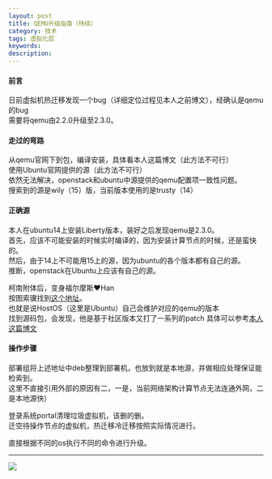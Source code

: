 ```yaml
---
layout: post
title: QEMU升级指南（待续）
category: 技术
tags: 虚拟化层
keywords: 
description: 
---
```


#### 前言 ####

日前虚拟机热迁移发现一个bug（详细定位过程见本人之前博文），经确认是qemu的bug  
需要将qemu由2.2.0升级至2.3.0。

#### 走过的弯路 ####

从qemu官网下到包，编译安装，具体看本人这篇博文（此方法不可行）  
使用Ubuntu官网提供的源（此方法不可行）  
依然无法解决，openstack和ubuntu中源提供的qemu配置项一致性问题。  
搜索到的源是wily（15）版，当前版本使用的是trusty（14）  

#### 正确源 ####

本人在ubuntu14上安装Liberty版本，装好之后发现qemu是2.3.0。  
首先，应该不可能安装的时候实时编译的，因为安装计算节点的时候，还是蛮快的。  
然后，由于14上不可能用15上的源，因为ubuntu的各个版本都有自己的源。  
推断，openstack在Ubuntu上应该有自己的源。  

柯南附体后，变身福尔摩斯♥Han  
按图索骥找到[这个地址](http://ppa.launchpad.net/ubuntu-cloud-archive/liberty-staging/ubuntu/pool/main/q/qemu/)。  
也就是说HostOS（这里是Ubuntu）自己会维护对应的qemu的版本  
找到源码包，会发现，他是基于社区版本又打了一系列的patch
具体可以参考[本人这篇博文](http://www.hanbaoying.com/2016/07/28/compile-libvirt-ubuntu.html)

#### 操作步骤 ####

部署组将上述地址中deb整理到部署机，也放到就是本地源，并做相应处理保证能检索到。  
这里不直接引用外部的原因有二，一是，当前网络架构计算节点无法连通外网，二是本地源快）


登录系统portal清理垃圾虚拟机，该删的删。  
迁空待操作节点的虚拟机，热迁移冷迁移按照实际情况进行。  

直接根据不同的os执行不同的命令进行升级。








----------
![](http://i.imgur.com/Fl3oDLJ.png)


